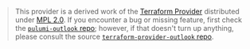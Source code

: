 > This provider is a derived work of the [Terraform Provider](https://github.com/terraform-providers/terraform-provider-outlook)
> distributed under [MPL 2.0](https://www.mozilla.org/en-US/MPL/2.0/). If you encounter a bug or missing feature,
> first check the [`pulumi-outlook` repo](/issues); however, if that doesn't turn up anything,
> please consult the source [`terraform-provider-outlook` repo](https://github.com/terraform-providers/terraform-provider-outlook/issues).
